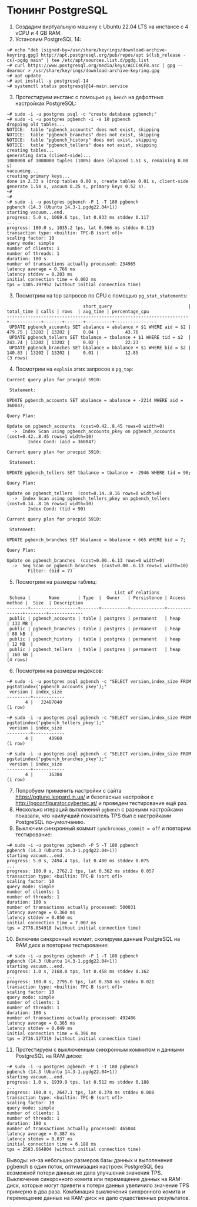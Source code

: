 # Тюнинг PostgreSQL

1. Создадим виртуальную машину c Ubuntu 22.04 LTS на инстансе с 4 vCPU и 4 GB RAM.
2. Установим PostgreSQL 14:

```shell
~# echo "deb [signed-by=/usr/share/keyrings/download-archive-keyring.gpg] http://apt.postgresql.org/pub/repos/apt $(lsb_release -cs)-pgdg main" | tee /etc/apt/sources.list.d/pgdg.list
~# curl https://www.postgresql.org/media/keys/ACCC4CF8.asc | gpg --dearmor > /usr/share/keyrings/download-archive-keyring.gpg
~# apt update
~# apt install -y postgresql-14
~# systemctl status postgresql@14-main.service
```
3. Протестируем инстанс с помощью `pg_bench` на дефолтных настройках PostgreSQL:
```shell
~# sudo -i -u postgres psql -c "create database pgbench;"
~# sudo -i -u postgres pgbench -i -s 10 pgbench
dropping old tables...
NOTICE:  table "pgbench_accounts" does not exist, skipping
NOTICE:  table "pgbench_branches" does not exist, skipping
NOTICE:  table "pgbench_history" does not exist, skipping
NOTICE:  table "pgbench_tellers" does not exist, skipping
creating tables...
generating data (client-side)...
1000000 of 1000000 tuples (100%) done (elapsed 1.51 s, remaining 0.00 s)
vacuuming...
creating primary keys...
done in 2.33 s (drop tables 0.00 s, create tables 0.01 s, client-side generate 1.54 s, vacuum 0.25 s, primary keys 0.52 s).
~# 
~# 
~# sudo -i -u postgres pgbench -P 1 -T 180 pgbench
pgbench (14.3 (Ubuntu 14.3-1.pgdg22.04+1))
starting vacuum...end.
progress: 5.0 s, 1069.6 tps, lat 0.933 ms stddev 0.117
...
progress: 180.0 s, 1035.2 tps, lat 0.966 ms stddev 0.119
transaction type: <builtin: TPC-B (sort of)>
scaling factor: 10
query mode: simple
number of clients: 1
number of threads: 1
duration: 180 s
number of transactions actually processed: 234965
latency average = 0.766 ms
latency stddev = 0.203 ms
initial connection time = 6.002 ms
tps = 1305.397952 (without initial connection time)
```
3. Посмотрим на top запросов по CPU c помощью `pg_stat_statements`:
```shell
                             short_query                             | total_time | calls | rows  | avg_time | percentage_cpu
---------------------------------------------------------------------+------------+-------+-------+----------+----------------
 UPDATE pgbench_accounts SET abalance = abalance + $1 WHERE aid = $2 |     479.75 | 13202 | 13202 |     0.04 |          43.76
 UPDATE pgbench_tellers SET tbalance = tbalance + $1 WHERE tid = $2  |     243.74 | 13202 | 13202 |     0.02 |          22.23
 UPDATE pgbench_branches SET bbalance = bbalance + $1 WHERE bid = $2 |     140.83 | 13202 | 13202 |     0.01 |          12.85
(3 rows)
```
4. Посмотрим на `explain` этих запросов в `pg_top`:
```shell
Current query plan for procpid 5910:

 Statement:

UPDATE pgbench_accounts SET abalance = abalance + -2214 WHERE aid = 360047;

Query Plan:

Update on pgbench_accounts  (cost=0.42..8.45 rows=0 width=0)
  ->  Index Scan using pgbench_accounts_pkey on pgbench_accounts  (cost=0.42..8.45 rows=1 width=10)
        Index Cond: (aid = 360047)
```

```shell
Current query plan for procpid 5910:

 Statement:

UPDATE pgbench_tellers SET tbalance = tbalance + -2946 WHERE tid = 90;

Query Plan:

Update on pgbench_tellers  (cost=0.14..8.16 rows=0 width=0)
  ->  Index Scan using pgbench_tellers_pkey on pgbench_tellers  (cost=0.14..8.16 rows=1 width=10)
        Index Cond: (tid = 90)
```

```shell
Current query plan for procpid 5910:

 Statement:

UPDATE pgbench_branches SET bbalance = bbalance + 665 WHERE bid = 7;

Query Plan:

Update on pgbench_branches  (cost=0.00..6.13 rows=0 width=0)
  ->  Seq Scan on pgbench_branches  (cost=0.00..6.13 rows=1 width=10)
        Filter: (bid = 7)
```
5. Посмотрим на размеры таблиц:
```shell
                                         List of relations
 Schema |       Name       | Type  |  Owner   | Persistence | Access method |  Size  | Description
--------+------------------+-------+----------+-------------+---------------+--------+-------------
 public | pgbench_accounts | table | postgres | permanent   | heap          | 133 MB |
 public | pgbench_branches | table | postgres | permanent   | heap          | 88 kB  |
 public | pgbench_history  | table | postgres | permanent   | heap          | 12 MB  |
 public | pgbench_tellers  | table | postgres | permanent   | heap          | 160 kB |
(4 rows)
```
6. Посмотрим на размеры индексов:
```shell
~# sudo -i -u postgres psql pgbench -c "SELECT version,index_size FROM pgstatindex('pgbench_accounts_pkey');"
 version | index_size
---------+------------
       4 |   22487040
(1 row)

~# sudo -i -u postgres psql pgbench -c "SELECT version,index_size FROM pgstatindex('pgbench_tellers_pkey');"
 version | index_size
---------+------------
       4 |      40960
(1 row)

~# sudo -i -u postgres psql pgbench -c "SELECT version,index_size FROM pgstatindex('pgbench_branches_pkey');"
 version | index_size
---------+------------
       4 |      16384
(1 row)
```

7. Попробуем применить настройки с сайта https://pgtune.leopard.in.ua/ и безопасные настройки с http://pgconfigurator.cybertec.at/ и проведем тестирование ещё раз.
8. Несколько итераций выполнений `pgbench` с разными настройками показали, что наилучший показатель TPS был с настройками PostgreSQL по-умолчанию. 
9. Выключим синхронный коммит `synchronous_commit = off` и повторим тестирование:
```shell
~# sudo -i -u postgres pgbench -P 5 -T 180 pgbench
pgbench (14.3 (Ubuntu 14.3-1.pgdg22.04+1))
starting vacuum...end.
progress: 5.0 s, 2494.4 tps, lat 0.400 ms stddev 0.075
...
progress: 180.0 s, 2762.2 tps, lat 0.362 ms stddev 0.057
transaction type: <builtin: TPC-B (sort of)>
scaling factor: 10
query mode: simple
number of clients: 1
number of threads: 1
duration: 180 s
number of transactions actually processed: 500031
latency average = 0.360 ms
latency stddev = 0.050 ms
initial connection time = 7.007 ms
tps = 2778.054918 (without initial connection time)
```
10. Включим синхронный коммит, скопируем данные PostgreSQL на RAM диск и повторим тестирование:
```shell
~# sudo -i -u postgres pgbench -P 1 -T 180 pgbench
pgbench (14.3 (Ubuntu 14.3-1.pgdg22.04+1))
starting vacuum...end.
progress: 1.0 s, 2168.0 tps, lat 0.458 ms stddev 0.162
...
progress: 180.0 s, 2795.0 tps, lat 0.358 ms stddev 0.021
transaction type: <builtin: TPC-B (sort of)>
scaling factor: 10
query mode: simple
number of clients: 1
number of threads: 1
duration: 180 s
number of transactions actually processed: 492486
latency average = 0.365 ms
latency stddev = 0.049 ms
initial connection time = 6.396 ms
tps = 2736.127319 (without initial connection time)
```
11. Протестируем с выключенным синхронным коммитом и данными PostgreSQL на RAM диске:
```shell
~# sudo -i -u postgres pgbench -P 1 -T 180 pgbench
pgbench (14.3 (Ubuntu 14.3-1.pgdg22.04+1))
starting vacuum...end.
progress: 1.0 s, 1939.9 tps, lat 0.512 ms stddev 0.188
...
progress: 180.0 s, 2647.1 tps, lat 0.378 ms stddev 0.008
transaction type: <builtin: TPC-B (sort of)>
scaling factor: 10
query mode: simple
number of clients: 1
number of threads: 1
duration: 180 s
number of transactions actually processed: 465044
latency average = 0.387 ms
latency stddev = 0.037 ms
initial connection time = 6.188 ms
tps = 2583.664804 (without initial connection time)
```

Выводы: из-за небольших размеров базы данных и выполенения pgbench в один поток, 
оптимизация настроек PostgreSQL без возможной потери данных не дала улучшения значения TPS. 
Выключение синхронного комита или перемещение данных на RAM-диск, 
которые могут привети к потери данных увеличило значение TPS примерно в два раза.
Комбинация выключения синхронного комита и перемещение данных на RAM-диск не дало существенных результатов.